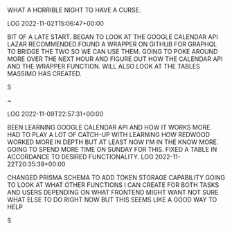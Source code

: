 WHAT A
HORRIBLE
NIGHT TO
HAVE A
CURSE.


LOG 2022-11-02T15:06:47+00:00 

BIT OF A LATE START. BEGAN TO LOOK AT THE GOOGLE CALENDAR API LAZAR RECOMMENDED.FOUND A WRAPPER ON GITHUB FOR GRAPHQL TO BRIDGE THE TWO SO WE CAN USE THEM. GOING TO POKE AROUND MORE OVER THE NEXT HOUR AND FIGURE OUT HOW THE CALENDAR API AND THE WRAPPER FUNCTION. WILL ALSO LOOK AT THE TABLES MASSIMO HAS CREATED.

S

~

LOG 2022-11-09T22:57:31+00:00

BEEN LEARNING GOOGLE CALENDAR API AND HOW IT WORKS MORE. HAD TO PLAY A LOT OF CATCH-UP WITH LEARNING HOW REDWOOD WORKED MORE IN DEPTH BUT AT LEAST NOW I'M IN THE KNOW MORE. GOING TO SPEND MORE TIME ON SUNDAY FOR THIS. FIXED A TABLE IN ACCORDANCE TO DESIRED FUNCTIONALITY.
LOG 2022-11-22T20:35:39+00:00	

CHANGED PRISMA SCHEMA TO ADD TOKEN STORAGE CAPABILITY
GOING TO LOOK AT WHAT OTHER FUNCTIONS I CAN CREATE FOR BOTH TASKS AND USERS DEPENDING ON WHAT FRONTEND MIGHT WANT
NOT SURE WHAT ELSE TO DO RIGHT NOW BUT THIS SEEMS LIKE A GOOD WAY TO HELP

S
